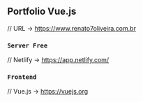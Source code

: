 ## Portfolio Vue.js
// URL -> https://www.renato7oliveira.com.br

### `Server Free`
// Netlify -> https://app.netlify.com/

### `Frontend`
// Vue.js -> https://vuejs.org